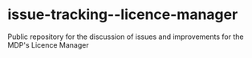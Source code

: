 # issue-tracking--licence-manager
Public repository for the discussion of issues and improvements for the MDP's Licence Manager
